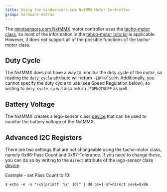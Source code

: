 ```yaml
---
title: Using the mindsensors.com NxtMMX Motor Controller
group: hardware-extras
---
```


The [mindsensors.com NxtMMX] motor controller uses the [tacho-motor class], so
most of the information in the [tahco-motor tutorial] is applicable. However,
it does not support all of the possible functions of the tacho-motor class.

## Duty Cycle

The NxtMMX does not have a way to monitor the duty cycle of the motor, so reading
the `duty_cycle` attribute will return `-EOPNOTSUPP`. Additionally, you cannot
specify the duty cycle to use (see Speed Regulation below), so writing to
`duty_cycle_sp` will also return `-EOPNOTSUPP` as well.

## Battery Voltage

The NxtMMX creates a lego-sensor class [device][mindsensors.com NxtMMX] that
can be used to monitor the battery voltage of the NxtMMX.

## Advanced I2C Registers

There are two settings that are not changeable using the tacho-motor class,
namely 0x86-Pass Count and 0x87-Tolerance. If you need to change these, you can
do so by writing to the `direct` attribute of the lego-sensor class
[device][mindsensors.com NxtMMX].

Example - set Pass Count to 10:

    $ echo -e -n "\x$(printf '%x' 10)" | dd bs=1 of=direct seek=0x86

[mindsensors.com NxtMMX]: http://docs.ev3dev.org/projects/lego-linux-drivers/en/ev3dev-jessie/sensor_data.html#ms-nxtmmx
[tacho-motor class]: http://docs.ev3dev.org/projects/lego-linux-drivers/en/ev3dev-jessie/motors.html#tacho-motor-subsystem
[tahco-motor tutorial]: ../tacho-motors
